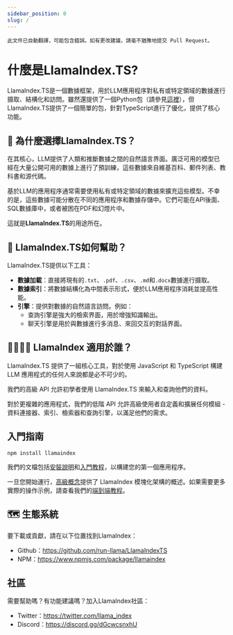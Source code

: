 ```yaml
---
sidebar_position: 0
slug: /
---
```


`此文件已自動翻譯，可能包含錯誤。如有更改建議，請毫不猶豫地提交 Pull Request。`

# 什麼是LlamaIndex.TS?

LlamaIndex.TS是一個數據框架，用於LLM應用程序對私有或特定領域的數據進行摄取、結構化和訪問。雖然還提供了一個Python包（請參見[這裡](https://docs.llamaindex.ai/en/stable/)），但LlamaIndex.TS提供了一個簡單的包，針對TypeScript進行了優化，提供了核心功能。

## 🚀 為什麼選擇LlamaIndex.TS？

在其核心，LLM提供了人類和推斷數據之間的自然語言界面。廣泛可用的模型已經在大量公開可用的數據上進行了預訓練，這些數據來自維基百科、郵件列表、教科書和源代碼。

基於LLM的應用程序通常需要使用私有或特定領域的數據來擴充這些模型。不幸的是，這些數據可能分散在不同的應用程序和數據存儲中。它們可能在API後面、SQL數據庫中，或者被困在PDF和幻燈片中。

這就是**LlamaIndex.TS**的用途所在。

## 🦙 LlamaIndex.TS如何幫助？

LlamaIndex.TS提供以下工具：

- **數據加載**：直接將現有的`.txt`、`.pdf`、`.csv`、`.md`和`.docx`數據進行摄取。
- **數據索引**：將數據結構化為中間表示形式，便於LLM應用程序消耗並提高性能。
- **引擎**：提供對數據的自然語言訪問。例如：
  - 查詢引擎是強大的檢索界面，用於增強知識輸出。
  - 聊天引擎是用於與數據進行多消息、來回交互的對話界面。

## 👨‍👩‍👧‍👦 LlamaIndex 適用於誰？

LlamaIndex.TS 提供了一組核心工具，對於使用 JavaScript 和 TypeScript 構建 LLM 應用程式的任何人來說都是必不可少的。

我們的高級 API 允許初學者使用 LlamaIndex.TS 來輸入和查詢他們的資料。

對於更複雜的應用程式，我們的低階 API 允許高級使用者自定義和擴展任何模組 - 資料連接器、索引、檢索器和查詢引擎，以滿足他們的需求。

## 入門指南

`npm install llamaindex`

我們的文檔包括[安裝說明](./installation.md)和[入門教程](./starter.md)，以構建您的第一個應用程序。

一旦您開始運行，[高級概念](./concepts.md)提供了 LlamaIndex 模塊化架構的概述。如果需要更多實際的操作示例，請查看我們的[端到端教程](./end_to_end.md)。

## 🗺️ 生態系統

要下載或貢獻，請在以下位置找到LlamaIndex：

- Github：https://github.com/run-llama/LlamaIndexTS
- NPM：https://www.npmjs.com/package/llamaindex

## 社區

需要幫助嗎？有功能建議嗎？加入LlamaIndex社區：

- Twitter：https://twitter.com/llama_index
- Discord：https://discord.gg/dGcwcsnxhU
